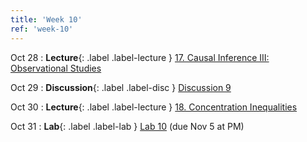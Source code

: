 ```yaml
---
title: 'Week 10'
ref: 'week-10'
---
```


Oct 28
: **Lecture**{: .label .label-lecture } [17. Causal Inference III: Observational Studies](lecture/lec17)

Oct 29
: **Discussion**{: .label .label-disc } [Discussion 9]()

Oct 30
: **Lecture**{: .label .label-lecture } [18. Concentration Inequalities](lecture/lec18)

Oct 31
: **Lab**{: .label .label-lab } [Lab 10](https://data102.datahub.berkeley.edu/) (due Nov 5 at PM)